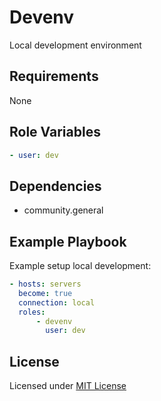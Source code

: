 Devenv
=========

Local development environment

Requirements
------------
None

Role Variables
--------------
```yaml
- user: dev
```


Dependencies
------------
- community.general

Example Playbook
----------------

Example setup local development:
```yaml
- hosts: servers
  become: true
  connection: local
  roles:
      - devenv
        user: dev
```

License
-------

Licensed under [MIT License](https://opensource.org/licenses/MIT)
